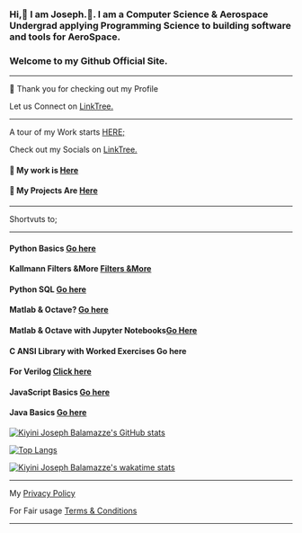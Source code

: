 ###   Hi,👋  **I am Joseph**.👀. I am a  Computer Science & Aerospace Undergrad applying Programming Science to building software and tools for AeroSpace.

### Welcome to my Github Official Site.
---
<p> 🌱  Thank you for checking out my Profile </p>

<p> Let us Connect on <a href="https://linktr.ee/jungbasher87">LinkTree.</a>

---
 A tour of  my  Work starts  <a href="https://github.com/josephkb87?tab=repositories">HERE;</a> 
 
 Check out my Socials on <a href="https://linktr.ee/jungbasher87">LinkTree.</a>


  ####  🌱   My work is <a href="https://github.com/josephkb87?tab=repositories"> Here</a>

 ####  🌱   My Projects Are <a href="https://github.com/josephkb87?tab=projects">Here</a>
___ 
 Shortvuts to; 
___
 ####  <p> Python Basics <a href="https://github.com/josephkb87/PythonBasics"> Go here </a> </p>
 
  ####  <p>Kallmann Filters &More  <a href="https://github.com/josephkb87/Filters">Filters &More </a> </p>
 
 
 ####   <p> Python SQL <a href="https://github.com/josephkb87/PythonSQLDB">Go here</a> </p>
  #### <p> Matlab  & Octave? <a href="https://github.com/josephkb87/Matlab_Octave">Go here</a> </p>

#### <p> Matlab & Octave with Jupyter Notebooks<a href="https://github.com/josephkb87/JuMatOct">Go Here</a> </p>

####  <p> C ANSI Library with Worked Exercises<a href="https://github.com/josephkb87/ANSI_C_Go"></a> Go here</p>
 
 #### <p>For Verilog <a href="https://github.com/josephkb87/VerilogBasics">Click here </a> </p>

 ####  <p>  JavaScript Basics <a href="https://github.com/josephkb87/Java_JS_Basics_n_Projects">Go here</a> </p>
 
  ####  <p> Java Basics <a href="https://github.com/josephkb87/JavaBasis">Go here</a> </p>


  [![Kiyini Joseph Balamazze's GitHub stats](https://github-readme-stats.vercel.app/api?username=josephkb87&show_icons=true&show_icons=true&theme=radical)](https://github.com/josephkb87/github-readme-stats)

 [![Top Langs](https://github-readme-stats.vercel.app/api/top-langs/?username=josephkb87&langs_count=10&layout=compact)](https://github.com/josephkb87/github-readme-stats) 
 

 [![Kiyini Joseph Balamazze's wakatime stats](https://github-readme-stats.vercel.app/api/wakatime?username=HermesWraith)](https://github.com/josephkb87/github-readme-stats)
 
  <!--START_SECTION:waka-->

  <!--END_SECTION:waka-->
 ___
My  <a href="https://www.privacypolicygenerator.info/">Privacy Policy</a> 

For Fair usage <a href="https://www.termsandconditionsgenerator.com/live.php?token=KlLRN36WWN5xtwgjex6GHzRi595mJs7U"> Terms & Conditions</a> 
___

   <!---
  josephkb87/josephkb87 is a ✨ special ✨ repository because its `README.md` (this file) appears on your GitHub profile.
  You can click the Preview link to take a look at your changes.
   --->